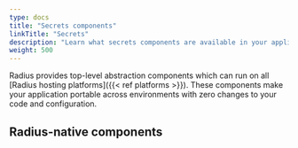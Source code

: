 ```yaml
---
type: docs
title: "Secrets components"
linkTitle: "Secrets"
description: "Learn what secrets components are available in your application"
weight: 500
---
```


Radius provides top-level abstraction components which can run on all [Radius hosting platforms]({{< ref platforms >}}). These components make your application portable across environments with zero changes to your code and configuration.

## Radius-native components
